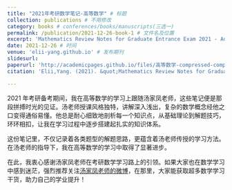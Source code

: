 ```yaml
---
title: "2021年考研数学笔记-高等数学" # 标题
collection: publications # 不用修改
category: books # conferences/books/manuscripts(三选一)
permalink: /publication/2021-12-26-book-1 # 文件名及位置
excerpt: 'Mathematics Review Notes for Graduate Entrance Exam 2021 - Advanced Mathematics' # 简介
date: 2021-12-26 # 时间
venue: 'elii-yang.github.io' # 发布期刊
slidesurl:
paperurl: 'http://academicpages.github.io/files/高等数学-compressed-compressed.pdf' # 文章下载链接
citation: 'Elii,Yang. (2021). &quot;Mathematics Review Notes for Graduate Entrance Exam 2021 - Advanced Mathematics.&quot; elii-yang.github.io.' # 引用

---
```


2021 年考研备考期间，我在高等数学的学习上跟随汤家凤老师，这些笔记便是那段拼搏时光的见证。汤老师授课风格独特，讲解深入浅出，复杂的数学概念经他之口变得通俗易懂。他总是耐心细致地剖析每一个知识点，从基础理论到解题技巧，环环相扣，让我在学习过程中逐步搭建起扎实的知识体系。

这份笔记里，不仅记录着各类题型的解题思路，更蕴含着汤老师传授的学习方法。在汤老师的指导下，我在高等数学的学习中取得了显著进步。

在此，我衷心感谢汤家凤老师在考研数学学习路上的引领。如果大家也在数学学习中感到迷茫，强烈推荐关注[汤家凤老师的微博](https://weibo.com/n/%E6%95%B0%E5%AD%A6%E6%B1%A4%E5%AE%B6%E5%87%A4)，在那里，大家能获取超多数学学习干货，助力自己的学业提升！
